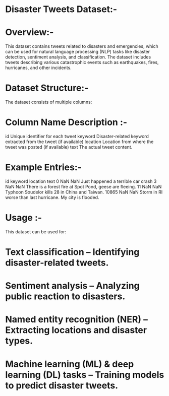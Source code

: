 # Disaster Tweets Dataset:-

# Overview:-
This dataset contains tweets related to disasters and emergencies, which can be used for natural language processing (NLP) tasks like disaster detection, sentiment analysis, and classification. The dataset includes tweets describing various catastrophic events such as earthquakes, fires, hurricanes, and other incidents.

# Dataset Structure:-
The dataset consists of multiple columns:

# Column Name	Description :-
id	Unique identifier for each tweet
keyword	Disaster-related keyword extracted from the tweet (if available)
location	Location from where the tweet was posted (if available)
text	The actual tweet content.

# Example Entries:-
id	   keyword	location	    text
0	      NaN	     NaN	    Just happened a terrible car crash
3  	    NaN	     NaN	    There is a forest fire at Spot Pond, geese are fleeing.
11	    NaN	     NaN	    Typhoon Soudelor kills 28 in China and Taiwan.
10865	  NaN	     NaN	    Storm in RI worse than last hurricane. My city is flooded.

# Usage :-
This dataset can be used for:

# Text classification – Identifying disaster-related tweets.

# Sentiment analysis – Analyzing public reaction to disasters.

# Named entity recognition (NER) – Extracting locations and disaster types.

# Machine learning (ML) & deep learning (DL) tasks – Training models to predict disaster tweets.
